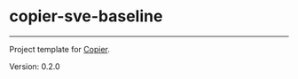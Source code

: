 <!--
SPDX-FileCopyrightText: 2024-present Stuart Ellis <stuart@stuartellis.name>

SPDX-License-Identifier: MIT
-->

# copier-sve-baseline

-----

Project template for [Copier](https://copier.readthedocs.io/en/stable/).

Version: 0.2.0
